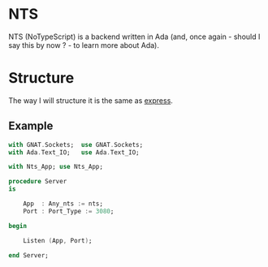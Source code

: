 # NTS
NTS (NoTypeScript) is a backend written in Ada (and, once again - should I say this by now ? - to learn more about Ada).

# Structure

The way I will structure it is the same as [express](https://expressjs.com/en/starter/hello-world.html).

## Example
```ada
with GNAT.Sockets;  use GNAT.Sockets;
with Ada.Text_IO;   use Ada.Text_IO;

with Nts_App; use Nts_App;

procedure Server
is

    App  : Any_nts := nts;
    Port : Port_Type := 3080;

begin

    Listen (App, Port);

end Server;
```
